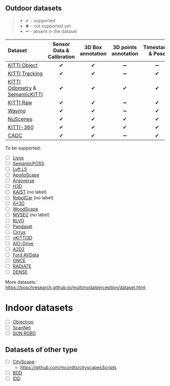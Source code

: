 ## Outdoor datasets

> - ✔ - supported
> - ✖ - not supported yet
> - ➖ - absent in the dataset

| Dataset | Sensor Data & Calibration | 3D Box annotation | 3D points annotation | Timestamp & Pose |
| :------ | :-----------------------: | :---------------: | :------------------: | :--------------: |
| [KITTI Object](http://www.cvlibs.net/datasets/kitti/eval_object.php?obj_benchmark=3d) | ✔ | ✔ | ➖ | ➖ |
| [KITTI Tracking](http://www.cvlibs.net/datasets/kitti/eval_tracking.php) | ✔ | ✔ | ➖ | ✔ |
| [KITTI Odometry](http://www.cvlibs.net/datasets/kitti/eval_odometry.php) & [SemanticKITTI](http://www.semantic-kitti.org/) | ✔ | ✔ | ✔ | ✔ |
| [KITTI Raw](http://www.cvlibs.net/datasets/kitti/raw_data.php) | ✔ | ✔ | ➖ | ✔ |
| [Waymo](https://waymo.com/open/data/) | ✔ | ✔ | ➖ | ✔ |
| [NuScenes](https://www.nuscenes.org/) | ✔ | ✔ | ✔ | ✔ |
| [KITTI-360](http://www.cvlibs.net/datasets/kitti-360/) | ✔ | ✔ | ✔ | ✔ |
| [CADC](http://cadcd.uwaterloo.ca/) | ✔ | ✔ | ➖ | ✔ |

To be supported:
- [ ] [Livox](https://www.livoxtech.com/cn/dataset)
- [ ] [SemanticPOSS](https://arxiv.org/pdf/2002.09147.pdf)
- [ ] [Lyft L5](https://level5.lyft.com/dataset/)
- [ ] [ApolloScape](http://apolloscape.auto/)
- [ ] [Argoverse](https://www.argoverse.org/data.html#download-link)
- [ ] [H3D](https://usa.honda-ri.com/H3D)
- [ ] [KAIST](http://irap.kaist.ac.kr/dataset/) (no label)
- [ ] [RobotCar](https://robotcar-dataset.robots.ox.ac.uk/) (no label)
- [ ] [A*3D](https://arxiv.org/pdf/1909.07541.pdf)
- [ ] [WoodScape](https://github.com/valeoai/woodscape)
- [ ] [MVSEC](https://daniilidis-group.github.io/mvsec/) (no label)
- [ ] [BLVD](https://github.com/VCCIV/BLVD)
- [ ] [Pandaset](https://pandaset.org/)
- [ ] [Cirrus](https://arxiv.org/pdf/2012.02938.pdf)
- [ ] [vKITTI3D](https://github.com/VisualComputingInstitute/vkitti3D-dataset)
- [ ] [AIO-Drive](https://klabcmu.github.io/index.html)
- [ ] [A2D2](https://www.a2d2.audi/a2d2/en.html)
- [ ] [Ford AVData](https://avdata.ford.com/)
- [ ] [ONCE](http://www.once-for-auto-driving.com)
- [ ] [RADIATE](http://pro.hw.ac.uk/radiate/)
- [ ] [DENSE](https://www.uni-ulm.de/en/in/driveu/projects/dense-datasets)

More datasets: https://boschresearch.github.io/multimodalperception/dataset.html

# Indoor datasets
- [ ] [Objectron](https://github.com/google-research-datasets/Objectron)
- [ ] [ScanNet](http://www.scan-net.org/)
- [ ] [SUN RGBD](http://rgbd.cs.princeton.edu/)

## Datasets of other type
- [ ] [CityScape](https://www.cityscapes-dataset.com/):
  - https://github.com/mcordts/cityscapesScripts
- [ ] [BDD](https://bdd-data.berkeley.edu/)
- [ ] [IDD](http://idd.insaan.iiit.ac.in/)
